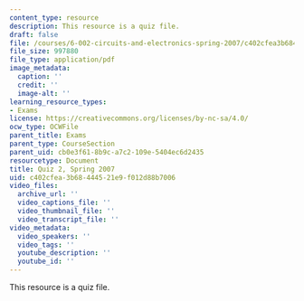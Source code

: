 ```yaml
---
content_type: resource
description: This resource is a quiz file.
draft: false
file: /courses/6-002-circuits-and-electronics-spring-2007/c402cfea3b68444521e9f012d88b7006_quiz2_s07.pdf
file_size: 997880
file_type: application/pdf
image_metadata:
  caption: ''
  credit: ''
  image-alt: ''
learning_resource_types:
- Exams
license: https://creativecommons.org/licenses/by-nc-sa/4.0/
ocw_type: OCWFile
parent_title: Exams
parent_type: CourseSection
parent_uid: cb0e3f61-8b9c-a7c2-109e-5404ec6d2435
resourcetype: Document
title: Quiz 2, Spring 2007
uid: c402cfea-3b68-4445-21e9-f012d88b7006
video_files:
  archive_url: ''
  video_captions_file: ''
  video_thumbnail_file: ''
  video_transcript_file: ''
video_metadata:
  video_speakers: ''
  video_tags: ''
  youtube_description: ''
  youtube_id: ''
---
```

This resource is a quiz file.